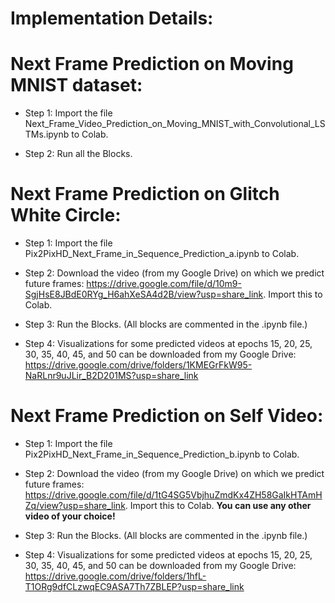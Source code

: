 # Implementation Details: 

# Next Frame Prediction on Moving MNIST dataset: 

- Step 1: Import the file Next_Frame_Video_Prediction_on_Moving_MNIST_with_Convolutional_LSTMs.ipynb to Colab. 

- Step 2: Run all the Blocks. 

# Next Frame Prediction on Glitch White Circle: 

- Step 1: Import the file Pix2PixHD_Next_Frame_in_Sequence_Prediction_a.ipynb to Colab. 

- Step 2: Download the video (from my Google Drive) on which we predict future frames: https://drive.google.com/file/d/10m9-SgjHsE8JBdE0RYg_H6ahXeSA4d2B/view?usp=share_link. Import this to Colab. 

- Step 3: Run the Blocks. (All blocks are commented in the .ipynb file.) 

- Step 4: Visualizations for some predicted videos at epochs 15, 20, 25, 30, 35, 40, 45, and 50 can be downloaded from my Google Drive: https://drive.google.com/drive/folders/1KMEGrFkW95-NaRLnr9uJLir_B2D201MS?usp=share_link 

# Next Frame Prediction on Self Video: 

- Step 1: Import the file Pix2PixHD_Next_Frame_in_Sequence_Prediction_b.ipynb to Colab. 

- Step 2: Download the video (from my Google Drive) on which we predict future frames: https://drive.google.com/file/d/1tG4SG5VbjhuZmdKx4ZH58GaIkHTAmHZq/view?usp=share_link. Import this to Colab. **You can use any other video of your choice!** 

- Step 3: Run the Blocks. (All blocks are commented in the .ipynb file.) 

- Step 4: Visualizations for some predicted videos at epochs 15, 20, 25, 30, 35, 40, 45, and 50 can be downloaded from my Google Drive: https://drive.google.com/drive/folders/1hfL-T1ORg9dfCLzwqEC9ASA7Th7ZBLEP?usp=share_link
